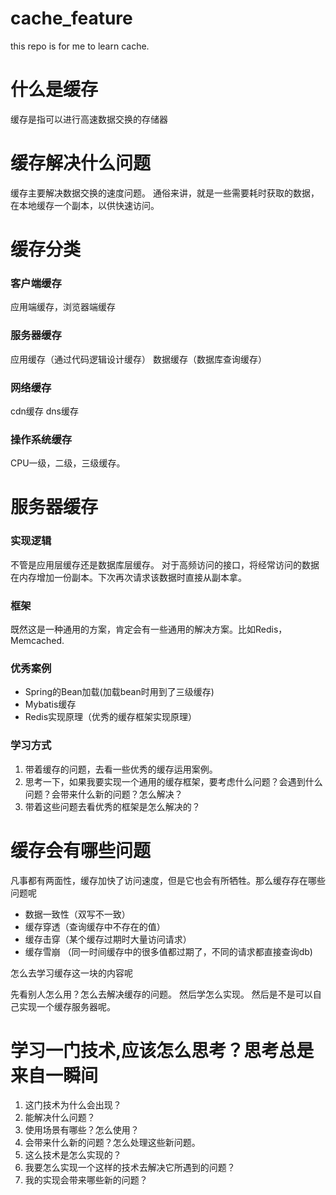 # cache_feature
this repo is for me to learn cache.


# 什么是缓存
缓存是指可以进行高速数据交换的存储器
# 缓存解决什么问题
缓存主要解决数据交换的速度问题。
通俗来讲，就是一些需要耗时获取的数据，在本地缓存一个副本，以供快速访问。
# 缓存分类
### 客户端缓存
应用端缓存，浏览器端缓存
### 服务器缓存
应用缓存（通过代码逻辑设计缓存）
数据缓存（数据库查询缓存）
### 网络缓存
cdn缓存 dns缓存
### 操作系统缓存
CPU一级，二级，三级缓存。

# 服务器缓存
### 实现逻辑
不管是应用层缓存还是数据库层缓存。
对于高频访问的接口，将经常访问的数据在内存增加一份副本。下次再次请求该数据时直接从副本拿。
### 框架 
既然这是一种通用的方案，肯定会有一些通用的解决方案。比如Redis，Memcached.
### 优秀案例
- Spring的Bean加载(加载bean时用到了三级缓存)
- Mybatis缓存
- Redis实现原理（优秀的缓存框架实现原理）

### 学习方式
1. 带着缓存的问题，去看一些优秀的缓存运用案例。
2. 思考一下，如果我要实现一个通用的缓存框架，要考虑什么问题？会遇到什么问题？会带来什么新的问题？怎么解决？
3. 带着这些问题去看优秀的框架是怎么解决的？
# 缓存会有哪些问题
凡事都有两面性，缓存加快了访问速度，但是它也会有所牺牲。那么缓存存在哪些问题呢
- 数据一致性（双写不一致）
- 缓存穿透（查询缓存中不存在的值）
- 缓存击穿（某个缓存过期时大量访问请求）
- 缓存雪崩 （同一时间缓存中的很多值都过期了，不同的请求都直接查询db)

怎么去学习缓存这一块的内容呢

先看别人怎么用？怎么去解决缓存的问题。
然后学怎么实现。
然后是不是可以自己实现一个缓存服务器呢。

# 学习一门技术,应该怎么思考？思考总是来自一瞬间
1. 这门技术为什么会出现？
2. 能解决什么问题？
3. 使用场景有哪些？怎么使用？
4. 会带来什么新的问题？怎么处理这些新问题。
5. 这么技术是怎么实现的？
6. 我要怎么实现一个这样的技术去解决它所遇到的问题？
7. 我的实现会带来哪些新的问题？


